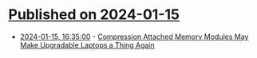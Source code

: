 # [Published on 2024-01-15](index.md)

* [2024-01-15, 16:35:00](https://soylentnews.org/article.pl?sid=24/01/14/1718259&from=rss) - [Compression Attached Memory Modules May Make Upgradable Laptops a Thing Again](https://soylentnews.org/article.pl?sid=24/01/14/1718259&from=rss)

